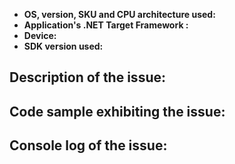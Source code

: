 <!--
Hi there! thank you for discovering and submitting an issue!

Please use your Azure subscription if you need to share any information from your Azure subscription such as connection strings, service names (IoTHub, Provisioning), etc.

## Need Support?
* Have a feature request for SDKs? Please post it on [User Voice](https://feedback.azure.com/forums/321918-azure-iot) to help us prioritize.
* Have a technical question? Ask on [Stack Overflow](https://stackoverflow.com/questions/tagged/azure-iot-hub) with tag “azure-iot-hub”
* Need Support? Every customer with an active Azure subscription has access to support with guaranteed response time.  Consider submitting a ticket and get assistance from Microsoft support team
* Found a bug? Please help us fix it by thoroughly documenting it and filing an issue on GitHub (C, Java, .NET, Node.js, Python).
-->

- **OS, version, SKU and CPU architecture used:** <VERSION> <!-- Windows 10 Desktop x64, Ubuntu 15.04 x86, Windows 10 IoT Core arm32, etc. -->
- **Application's .NET Target Framework :** <NETVERSION> <!-- See https://docs.microsoft.com/en-us/dotnet/standard/frameworks. E.g. netcoreapp2.1, net451, uap10.0, xamarin -->
- **Device:** <DEVICETYPE> <!-- Laptop, Raspberry PI3, Android APIv25 etc. -->
- **SDK version used:** <VERSION> <!-- Please include the NuGet package version for all involved components. -->

## Description of the issue:
<!-- Please be as detailed as possible: which feature has a problem, how often does it fail, repro steps, etc. -->

## Code sample exhibiting the issue:
<!-- Please remove any connection string or other private information !
	 Consider adding a link to a https://gist.github.com/ simple repro. -->

## Console log of the issue:
<!-- Please share logs as possible, that will help debugging. -->
<!-- See https://github.com/Azure/azure-iot-sdk-csharp/tree/master/tools/CaptureLogs and
         https://github.com/dotnet/corefx/blob/master/Documentation/debugging/windows-instructions.md#traces -->
